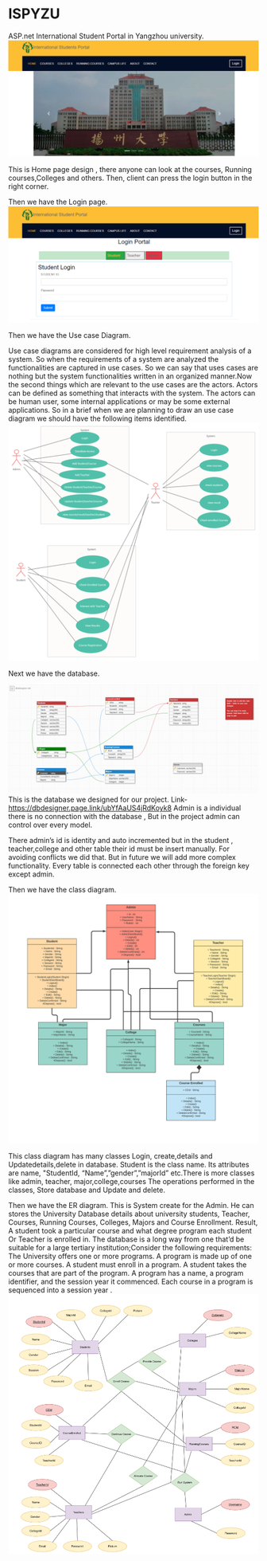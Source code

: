# ISPYZU
ASP.net   International Student Portal in Yangzhou university.
![alt text](https://github.com/TeamV5/ISPYZU/blob/main/Pictures/gitup.png?raw=true)

This is Home page design , there anyone can look at the courses, Running courses,Colleges and others. Then, client can press the login button in the right corner.

Then we have the Login page.
![alt text](https://github.com/TeamV5/ISPYZU/blob/main/Pictures/login.png?raw=true)

Then we have the Use case Diagram.

Use case diagrams are considered for high level requirement analysis of a system. So when the requirements of a system are analyzed the functionalities are captured in use cases. So we can say that uses cases are nothing but the system functionalities written in an organized manner.Now the second things which are relevant to the use cases are the actors. Actors can be defined as something that interacts with the system. The actors can be human user, some internal applications or may be some external applications. So in a brief when we are planning to draw an use case diagram we should have the following items identified. 
![alt text](https://github.com/TeamV5/ISPYZU/blob/main/Pictures/UseCase.jpg?raw=true)

Next we have the database.

![alt text](https://github.com/TeamV5/ISPYZU/blob/main/Pictures/DBmodel.png?raw=true)
This is the database we designed for our project.
Link- https://dbdesigner.page.link/ubYfAaUS4jRdKoyk8
Admin is a individual there is no connection with the database , But in the project admin can control over every model.


There admin’s id is identity and auto incremented but in the student , teacher,college and other table their id must be insert manually. For avoiding conflicts we did that. But in future we will add more complex functionality.
Every table is connected each other through the foreign key except admin.

Then we have the class diagram.
![alt text](https://github.com/TeamV5/ISPYZU/blob/main/Pictures/ClassDiagram.png?raw=true)

This class diagram has many classes Login, create,details and Updatedetails,delete in database. Student is the class name. Its attributes are name, "StudentId, “Name”,”gender”,”majorId” etc.There is more classes like admin, teacher, major,college,courses The operations performed in the classes, Store database and Update and delete. 


Then we have the ER diagram.
This is System create for the Admin. He can stores the University Database details
about university students, Teacher, Courses, Running Courses, Colleges, Majors and Course Enrollment. Result, A student took a particular course and what degree program each student Or Teacher is enrolled in. The database is a long way from one that’d be suitable for a large tertiary institution;Consider the following requirements: The University offers one or more programs. A program is made up of one or more courses. A student must enroll in a program. A student takes the courses that are part of the program. A program has a name, a program identifier,  and the session year it commenced. Each course in a program is sequenced into a session year .
![alt text](https://github.com/TeamV5/ISPYZU/blob/main/Pictures/ER_Diagram.png?raw=true)
